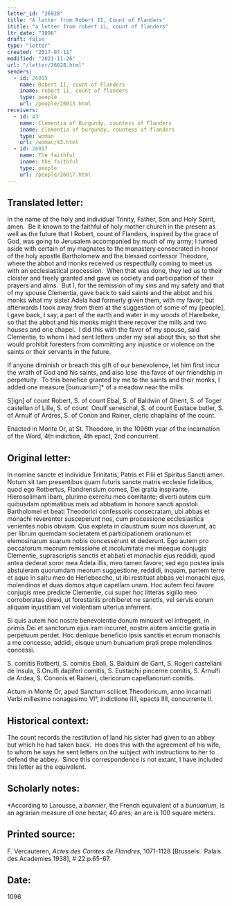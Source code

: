 ```yaml
---
letter_id: "26028"
title: "A letter from Robert II, Count of Flanders"
ititle: "a letter from robert ii, count of flanders"
ltr_date: "1096"
draft: false
type: "letter"
created: "2017-07-11"
modified: "2021-11-26"
url: "/letter/26028.html"
senders:
  - id: 26015
    name: Robert II, count of Flanders
    iname: robert ii, count of flanders
    type: people
    url: /people/26015.html
receivers:
  - id: 43
    name: Clementia of Burgundy, countess of Flanders
    iname: clementia of burgundy, countess of flanders
    type: woman
    url: /woman/43.html
  - id: 26017
    name: The faithful
    iname: the faithful
    type: people
    url: /people/26017.html
---
```

<h2> Translated letter:</h2><p><span style="background-color: transparent;">In the name of the holy and individual Trinity, Father, Son and Holy Spirit, amen.&nbsp; Be it known to the faithful of holy mother church in the present as well as the future that I Robert, count of Flanders, inspired by the grace of God, was going to Jerusalem accompanied by much of my army; I turned aside with certain of my magnates to the monastery consecrated in honor of the holy apostle Bartholomew and the blessed confessor Theodore, where the abbot and monks received us respectfully coming to meet us with an ecclesiastical procession.&nbsp; When that was done, they led us to their cloister and freely granted and gave us society and participation of their prayers and alms.&nbsp; But I, for the remission of my sins and my safety and that of my spouse Clementia, gave back to said saints and the abbot and his monks what my sister Adela had formerly given them, with my favor; but afterwards I took away from them at the suggestion of some of my [people], I gave back, I say, a part of the earth and water in my woods of Harelbeke, so that the abbot and his monks might there recover the mills and two houses and one chapel.&nbsp; I did this with the favor of my spouse, said Clementia, to whom I had sent letters under my seal about this, so that she would prohibit foresters from committing any injustice or violence on the saints or their servants in the future.</span></p><p>If anyone diminish or breach this gift of our benevolence, let him first incur the wrath of God and his saints, and also lose&nbsp; the favor of our friendship in perpetuity.&nbsp; To this benefice granted by me to the saints and their monks, I added one measure [bunuarium]* of a meadow near the mills.</p><p>S[ign] of count Robert, S. of count Ebal, S. of Baldwin of Ghent, S. of Toger castellan of Lille, S. of count&nbsp; Onulf seneschal, S. of count Eustace butler, S. of Arnulf of Ardres, S. of Conon and Rainer, cleric chaplains of the count.</p><p>Enacted in Monte Or, at St. Theodore, in the 1096th year of the incarnation of the Word, 4th indiction, 4th epact, 2nd concurrent.</p><h2 class="mt-4"> Original letter:</h2><p>In nomine sancte et individue Trinitatis, Patris et Filii et Spiritus Sancti amen. Notum sit tam presentibus quam futuris sancte matris ecclesie fidelibus, quod ego Rotbertus, Flandrensium comes, Dei gratia inspirante, Hierosolimam ibam, plurimo exercitu meo comitante; diverti autem cum quibusdam optimatibus meis ad abbatiam in honore sancti apostoli Bartholomei et beati Theodorici confessoris consecratam, ubi abbas et monachi reverenter susceperunt nos, cum processione ecclesiastica venientes nobis obviam. Qua expleta in claustrum suum nos duxerunt, ac per librum quemdam societatem et participationem orationum et elemosinarum suarum nobis concesserunt et dederunt. Ego&nbsp;autem pro peccatorum meorum remissione et incolumitate mei meeque conjugis Clementie,&nbsp;suprascriptis sanctis et abbati et monachis ejus reddidi, quod antea dederat soror mea Adela illis, meo tamen favore; sed ego postea ipsis abstuleram quorumdam meorum suggestione, reddidi, inquam, partem terre et aque in saltu meo de Herlebecche, ut ibi restituat abbas vel monachi ejus, molendinos et duas domos atque capellam unam. Hoc autem feci favore conjugis mee predicte Clementie, cui super hoc litteras sigillo meo corroboratas direxi, ut forestariis prohiberet ne sanctis, vel servis eorum aliquam injustitiam vel violentiam ulterius inferrent.</p><p>Si quis autem hoc nostre benevolentie donum minuerit vel infregerit, in primis Dei et sanctorum ejus iram incurret, nostre autem amicitie gratia in perpetuum perdet. Hoc denique beneficio ipsis sanctis et eorum monachis a me concesso, addidi, eisque unum bunuarium prati prope molendinos concessi.</p><p>S. comitis Rotberti, S. comitis Ebali, S. Balduini de Gant, S. Rogeri castellani de Insula, S.Onulfi dapiferi comitis, S. Eustachii pincerne comitis, S. Arnulfi de Ardea, S. Cononis et Raineri, clericorum capellanorum comitis.</p><p>Actum in Monte Or, apud Sanctum scilicet Theodoricum, anno incarnati Verbi millesimo nonagesimo VI°, indictione IIII, epacta IIII, concurrente II.</p><h2 class="mt-4"> Historical context:</h2><p>The count records the restitution of land his sister had given to an abbey but which he had taken back. &nbsp;He does this with the agreement of his wife, to whom he says he sent letters on the subject with instructions to her to defend the abbey.&nbsp; Since this correspondence is not extant, I have included this letter as the equivalent.</p><h2 class="mt-4"> Scholarly notes:</h2><p>*According to Larousse, a <em>bonnier</em>, the French equivalent of a <em>bunuarium</em>, is an agrarian measure of one hectar, 40 ares; an are is 100 square meters.</p><h2 class="mt-4"> Printed source:</h2><p>F. Vercauteren,&nbsp;<i>Actes des Comtes de Flandres</i>, 1071-1128 [Brussels:&nbsp; Palais des Academies 1938],&nbsp;# 22.p.65-67.</p><h2 class="mt-4"> Date:</h2>1096